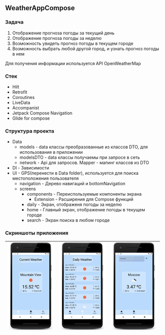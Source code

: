 ## WeatherAppCompose
### Задача
1.  Отображение прогноза погоды за текущий день
2.  Отображение прогноза погоды за неделю
3.  Возможность увидеть прогноз погоды в текущем городе
4.  Возможность выбрать любой другой город, и узнать прогноз погоды в нем

Для получения информации используется API  OpenWeatherMap

### Стек
* Hilt
* Retrofit
* Coroutines
* LiveData
* Accompanist
* Jetpack Compose Navigation
* Glide for compose
### Структура проекта
* Data
    * models - data классы преобразованные из классов DTO, для использования в приложении
    * modelsDTO - data классы получаемы при запросе в сеть
    * network - Api для запросов. Mapper - мапинг классов из DTO
* DI - Зависимости 
* UI - GPS(перенести в Data folder), используется для поиска местоположения пользователя
    * navigation - Дерево навигаций и bottomNavigation
    * screens
        * components - Переиспользуемые компоненты экрана
            * Extension - Расширения для Compose функций 
        * daily - Экран, отображеня погоды за неделю
        * home - Главный экран, отображение погоды в текущем городе
        * search - Экран поиска в любом городе
### Скриншоты приложения

| ![Screenshot 1.](./Screenshots/Screenshot_1.png) | ![Screenshot 2.](./Screenshots/Screenshot_2.png) | ![Screenshot 3.](./Screenshots/Screenshot_3.png) |
|:------------------------------------------------:|:------------------------------------------------:|:------------------------------------------------:|
